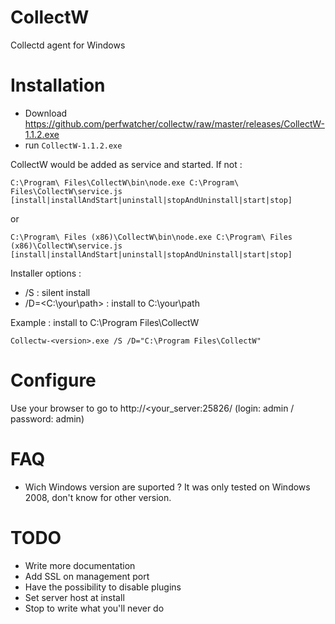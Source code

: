 CollectW
========

Collectd agent for Windows

Installation
============

* Download https://github.com/perfwatcher/collectw/raw/master/releases/CollectW-1.1.2.exe
* run `CollectW-1.1.2.exe`

CollectW would be added as service and started. If not :
```
C:\Program\ Files\CollectW\bin\node.exe C:\Program\ Files\CollectW\service.js [install|installAndStart|uninstall|stopAndUninstall|start|stop]
```
or
```
C:\Program\ Files (x86)\CollectW\bin\node.exe C:\Program\ Files (x86)\CollectW\service.js [install|installAndStart|uninstall|stopAndUninstall|start|stop]
```

Installer options :
* /S : silent install
* /D=<C:\your\path> : install to C:\your\path

Example : install to C:\Program Files\CollectW

```
Collectw-<version>.exe /S /D="C:\Program Files\CollectW"
```

Configure
=========

Use your browser to go to http://<your_server:25826/ (login: admin / password: admin)


FAQ
===
* Wich Windows version are suported ? It was only tested on Windows 2008, don't know for other version.

TODO
====
* Write more documentation
* Add SSL on management port
* Have the possibility to disable plugins
* Set server host at install
* Stop to write what you'll never do
